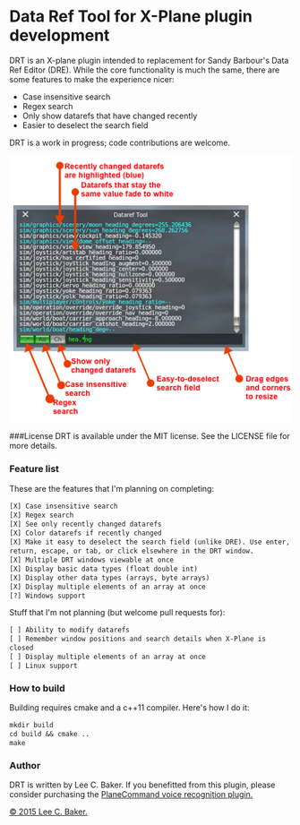 # Data Ref Tool for X-Plane plugin development

DRT is an X-plane plugin intended to replacement for Sandy Barbour's Data Ref Editor (DRE). While the core functionality is much the same, there are some features to make the experience nicer:

* Case insensitive search
* Regex search
* Only show datarefs that have changed recently
* Easier to deselect the search field

DRT is a work in progress; code contributions are welcome.

![Screenshot of data ref tool](doc/datareftool.png)

###License
DRT is available under the MIT license. See the LICENSE file for more details.

### Feature list
These are the features that I'm planning on completing:

    [X] Case insensitive search
    [X] Regex search
    [X] See only recently changed datarefs
    [X] Color datarefs if recently changed
    [X] Make it easy to deselect the search field (unlike DRE). Use enter, return, escape, or tab, or click elsewhere in the DRT window.
    [X] Multiple DRT windows viewable at once
    [X] Display basic data types (float double int)
    [X] Display other data types (arrays, byte arrays)
    [X] Display multiple elements of an array at once
    [?] Windows support 

Stuff that I'm not planning (but welcome pull requests for):

    [ ] Ability to modify datarefs
    [ ] Remember window positions and search details when X-Plane is closed
    [ ] Display multiple elements of an array at once
    [ ] Linux support

### How to build
Building requires cmake and a c++11 compiler. Here's how I do it:

    mkdir build
    cd build && cmake ..
    make

### Author
DRT is written by Lee C. Baker. If you benefitted from this plugin, please consider purchasing the <a href="https://planecommand.com">PlaneCommand voice recognition plugin.

&copy; 2015 Lee C. Baker.
